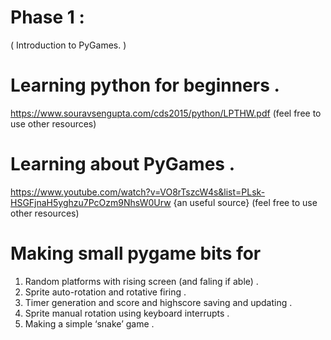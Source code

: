 #   Phase 1 :
( Introduction to PyGames. )

#  Learning python for beginners .
https://www.souravsengupta.com/cds2015/python/LPTHW.pdf
(feel free to use other resources)

#  Learning about PyGames .
https://www.youtube.com/watch?v=VO8rTszcW4s&list=PLsk-HSGFjnaH5yghzu7PcOzm9NhsW0Urw
{an useful source}
(feel free to use other resources)

#  Making small pygame bits for 
1. Random platforms with rising screen (and faling if able) .
2. Sprite auto-rotation and rotative firing .
3. Timer generation and score and highscore saving and updating .
4. Sprite manual rotation using keyboard interrupts .
5. Making a simple ‘snake’ game .
